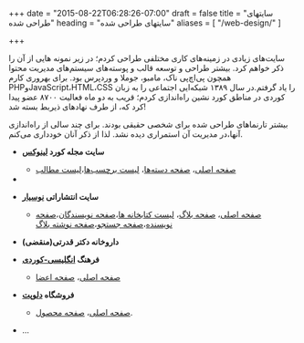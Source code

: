 +++
date = "2015-08-22T06:28:26-07:00"
draft = false
title = "سایتهای طراحی شده"
heading = "سایتهای طراحی شده"
aliases = [
    "/web-design/"
]

+++

سایت‌های زیادی در زمینه‌های کاری مختلفی طراحی کردم؛ در زیر نمونه هایی از آن را ذکر خواهم کرد. بیشتر طراحی و توسعه قالب و پوسته‌های سیستم‌های مدیریت محتوا همچون پی‌اچ‌پی ناک، مامبو، جوملا و وردپرس بود. برای بهروری کارم PHPوJavaScript،HTML،CSS را یاد گرفتم.در سال ١٣٨٩ شبکه‌ایی اجتماعی را به زبان کوردی در مناطق کورد نشین راه‌اندازی کردم؛ قریب به دو ماه فعالیت ٨٧٠٠ عضو پیدا کرد که، از طرف نهادهای ذیربط بسته شد!

بیشتر تارنماهای طراحی شده برای شخصی حقیقی بودند.  برای چند سالی از راه‌اندازی آنها،در مدیریت آن استمراری دیده نشد. لذا از ذکر آنان خودداری می‌کنم.

- **سایت مجله کورد [لینوکس](https://linux.krd)**
  - [صفحه اصلی](/about/img/l01.jpg)، [صفحه دسته‌ها](/about/img/l02.jpg)، [لیست برچسب‌ها](/about/img/l03.jpg)،[لیست مطالب](/about/img/l04.jpg)
- 
- **سایت انتشاراتی [نوسیار](https://nusyar.com)**
  - [صفحه اصلی](/about/img/n01.jpg)، [صفحه بلاگ](/about/img/n02.jpg)، [لیست کتابخانه ها](/about/img/n03.jpg)،[صفحه نویسندگان](/about/img/n04.jpg)،[صفحه نویسنده](/about/img/n05.jpg)،[صفحه جستجو](/about/img/n06.jpg)،[صفحه نوشته بلاگ](/about/img/n07.jpg) 
- **داروخانه دکتر قدرتی(منقضی)**
- **فرهنگ [انگلیسی-کوردی](https://dict.linux.krd/)**
  - [صفحه اصلی](/about/img/ld01.jpg)، [صفحه اعضا](/about/img/ld02.jpg)
- **فروشگاه [دلوپت](https://delopet.com)**
  - [صفحه اصلی](/about/img/d01.jpg)، [صفحه محصول](/about/img/d02.jpg).

- ...
